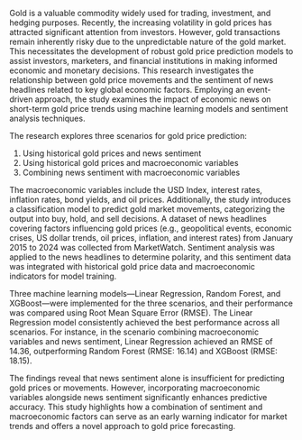 Gold is a valuable commodity widely used for trading, investment, and hedging purposes. Recently, the increasing volatility in gold prices has attracted significant attention from investors. However, gold transactions remain inherently risky due to the unpredictable nature of the gold market. This necessitates the development of robust gold price prediction models to assist investors, marketers, and financial institutions in making informed economic and monetary decisions.
This research investigates the relationship between gold price movements and the sentiment of news headlines related to key global economic factors. Employing an event-driven approach, the study examines the impact of economic news on short-term gold price trends using machine learning models and sentiment analysis techniques.

The research explores three scenarios for gold price prediction:
1.	Using historical gold prices and news sentiment
2.	Using historical gold prices and macroeconomic variables
3.	Combining news sentiment with macroeconomic variables

The macroeconomic variables include the USD Index, interest rates, inflation rates, bond yields, and oil prices. Additionally, the study introduces a classification model to predict gold market movements, categorizing the output into buy, hold, and sell decisions.
A dataset of news headlines covering factors influencing gold prices (e.g., geopolitical events, economic crises, US dollar trends, oil prices, inflation, and interest rates) from January 2015 to 2024 was collected from MarketWatch. Sentiment analysis was applied to the news headlines to determine polarity, and this sentiment data was integrated with historical gold price data and macroeconomic indicators for model training.

Three machine learning models—Linear Regression, Random Forest, and XGBoost—were implemented for the three scenarios, and their performance was compared using Root Mean Square Error (RMSE). The Linear Regression model consistently achieved the best performance across all scenarios. For instance, in the scenario combining macroeconomic variables and news sentiment, Linear Regression achieved an RMSE of 14.36, outperforming Random Forest (RMSE: 16.14) and XGBoost (RMSE: 18.15).

The findings reveal that news sentiment alone is insufficient for predicting gold prices or movements. However, incorporating macroeconomic variables alongside news sentiment significantly enhances predictive accuracy. This study highlights how a combination of sentiment and macroeconomic factors can serve as an early warning indicator for market trends and offers a novel approach to gold price forecasting.
